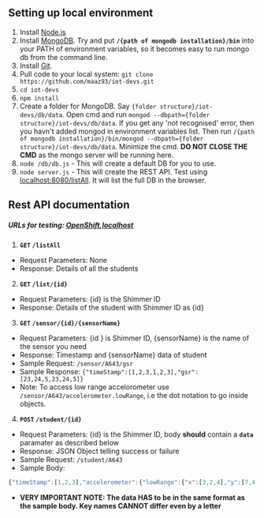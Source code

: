 ## Setting up local environment

1. Install [Node.js](https://nodejs.org/download/)
2. Install [MongoDB](https://www.mongodb.org/downloads). Try and put **`/{path of mongodb installation}/bin`** into your PATH of environment variables, so it becomes easy to run mongo db from the command line.
3. Install [Git](http://git-scm.com/downloads).
4. Pull code to your local system: `git clone https://github.com/maaz93/iot-devs.git`
5. `cd iot-devs`
6. `npm install`
7. Create a folder for MongoDB. Say `{folder structure}/iot-devs/db/data`. Open cmd and run `mongod --dbpath={folder structure}/iot-devs/db/data`. If you get any 'not recognised' error, then you havn't added mongod in environment variables list. Then run `/{path of mongodb installation}/bin/mongod --dbpath={folder structure}/iot-devs/db/data`. Minimize the cmd. **DO NOT CLOSE THE CMD** as the mongo server will be running here.
8. `node /db/db.js` - This will create a default DB for you to use.
9. `node server.js` - This will create the REST API. Test using [localhost:8080/listAll](localhost:8080/listAll). It will list the full DB in the browser.

## Rest API documentation

##### URLs for testing: [OpenShift](http://iot-sniper6.rhcloud.com/),[localhost](localhost:8080/)

1. **`GET` `/listAll`**  
  * Request Parameters: None
  * Response: Details of all the students

2. **`GET` `/list/{id}`**  
  * Request Parameters: {id} is the Shimmer ID
  * Response: Details of the student with Shimmer ID as {id}

3. **`GET` `/sensor/{id}/{sensorName}`**  
  * Request Parameters: {id } is Shimmer ID, {sensorName} is the name of the sensor you need
  * Response: Timestamp and {sensorName} data of student
  * Sample Request: `/sensor/A643/gsr`
  * Sample Response: `{"timeStamp":[1,2,3,1,2,3],"gsr":[23,24,5,23,24,5]}`
  * Note: To access low range accelorometer use `/sensor/A643/accelerometer.lowRange`, i.e the dot notation to go inside objects.

4. **`POST` `/student/{id}`**  
  * Request Parameters: {id} is the Shimmer ID, body **should** contain a **`data`** paramater as described below 
  * Response: JSON Object telling success or failure
  * Sample Request: `/student/A643`
  * Sample Body:
  ```javascript
{"timeStamp":[1,2,3],"accelerometer":{"lowRange":{"x":[3,2,4],"y":[7,4,3],"z":[1,5,3]},"highRange":{"x":[4,2,4],"y":[8,7,6],"z":[3,5,1]}},"gsr":[23,24,5],"temperature":[32,5,2],"pressure":[4,24,54],"gyroscope":[23,435,34],"magnetometer":[3,4,2],"adc13":[324,32,2]}
  ```
  * **VERY IMPORTANT NOTE: The data HAS to be in the same format as the sample body. Key names CANNOT differ even by a letter** 